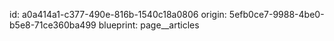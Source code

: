 id: a0a414a1-c377-490e-816b-1540c18a0806
origin: 5efb0ce7-9988-4be0-b5e8-71ce360ba499
blueprint: page__articles

